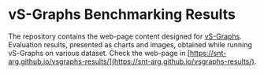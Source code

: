 # vS-Graphs Benchmarking Results

The repository contains the web-page content designed for [vS-Graphs](https://github.com/snt-arg/visual_sgraphs). Evaluation results, presented as charts and images, obtained while running vS-Graphs on various dataset. Check the web-page in [https://snt-arg.github.io/vsgraphs-results/](https://snt-arg.github.io/vsgraphs-results/).
